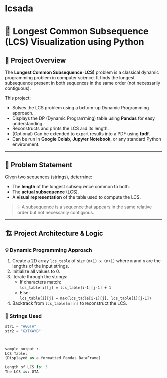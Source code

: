 # lcsada

# 🧬 Longest Common Subsequence (LCS) Visualization using Python

## 📌 Project Overview

The **Longest Common Subsequence (LCS)** problem is a classical dynamic programming problem in computer science. It finds the longest subsequence present in both sequences in the same order (not necessarily contiguous). 

This project:
- Solves the LCS problem using a bottom-up Dynamic Programming approach.
- Displays the DP (Dynamic Programming) table using **Pandas** for easy understanding.
- Reconstructs and prints the LCS and its length.
- (Optional) Can be extended to export results into a PDF using **fpdf**.
- Can be run in **Google Colab**, **Jupyter Notebook**, or any standard Python environment.

---

## 🧠 Problem Statement

Given two sequences (strings), determine:
- The **length** of the longest subsequence common to both.
- The **actual subsequence** (LCS).
- A **visual representation** of the table used to compute the LCS.

> 💡 A subsequence is a sequence that appears in the same relative order but not necessarily contiguous.

---

## 🏗️ Project Architecture & Logic

### 💡 Dynamic Programming Approach

1. Create a 2D array `lcs_table` of size `(m+1) x (n+1)` where `m` and `n` are the lengths of the input strings.
2. Initialize all values to 0.
3. Iterate through the strings:
   - If characters match:  
     `lcs_table[i][j] = lcs_table[i-1][j-1] + 1`
   - Else:  
     `lcs_table[i][j] = max(lcs_table[i-1][j], lcs_table[i][j-1])`
4. Backtrack from `lcs_table[m][n]` to reconstruct the LCS.

### 🔁 Strings Used

```python
str1 = "AGGTA"
str2 = "GXTXAYB"



sample output :-
LCS Table:
(Displayed as a formatted Pandas DataFrame)

Length of LCS is: 3
The LCS is: GTA
